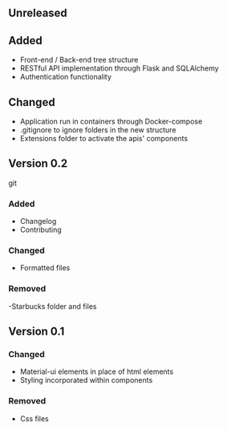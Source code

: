 ## Unreleased

## Added 
- Front-end / Back-end tree structure
- RESTful API implementation through Flask and SQLAlchemy
- Authentication functionality

## Changed
- Application run in containers through Docker-compose
- .gitignore to ignore folders in the new structure
- Extensions folder to activate the apis' components



## Version 0.2
git
### Added
- Changelog
- Contributing

### Changed
- Formatted files

### Removed 
-Starbucks folder and files

## Version 0.1

### Changed
- Material-ui elements in place of html elements
- Styling incorporated within components

### Removed 
- Css files 
